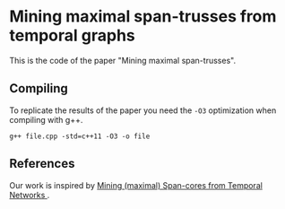 # Mining maximal span-trusses from temporal graphs

This is the code of the paper "Mining maximal span-trusses".

## Compiling
To replicate the results of the paper you need the `-O3` optimization when compiling with g++.

`g++ file.cpp -std=c++11 -O3 -o file`

## References
Our work is inspired by [Mining (maximal) Span-cores from Temporal Networks ](https://github.com/egalimberti/span_cores).